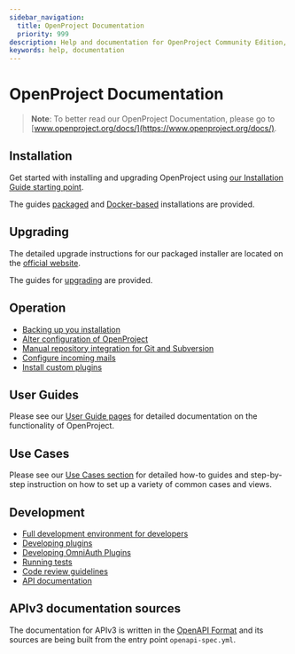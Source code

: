 ```yaml
---
sidebar_navigation:
  title: OpenProject Documentation
  priority: 999
description: Help and documentation for OpenProject Community Edition, Enterprise on-premises and Enterprise cloud.
keywords: help, documentation
--- 
```

# OpenProject Documentation

> **Note**: To better read our OpenProject Documentation, please go to [www.openproject.org/docs/](https://www.openproject.org/docs/).

## Installation

Get started with installing and upgrading OpenProject using [our Installation Guide starting point](./installation-and-operations/).

The guides [packaged](./installation-and-operations/installation/packaged) and [Docker-based](./installation-and-operations/installation/docker) installations are provided.

## Upgrading

The detailed upgrade instructions for our packaged installer are located on the [official website](https://www.openproject.org/download-and-installation/).

The guides for [upgrading](./installation-and-operations/operation/upgrading) are provided.

## Operation

* [Backing up you installation](./installation-and-operations/operation/backing-up)
* [Alter configuration of OpenProject](./installation-and-operations/configuration)
* [Manual repository integration for Git and Subversion](./installation-and-operations/configuration/repositories)
* [Configure incoming mails](./installation-and-operations/configuration/incoming-emails)
* [Install custom plugins](./installation-and-operations/configuration/plugins)

## User Guides

Please see our [User Guide pages](./user-guide/) for detailed documentation on the functionality of OpenProject.

## Use Cases

Please see our [Use Cases section](./use-cases/) for detailed how-to guides and step-by-step instruction on how to set up a variety of common cases and views.

## Development

* [Full development environment for developers](./development/development-environment)
* [Developing plugins](./development/create-openproject-plugin)
* [Developing OmniAuth Plugins](./development/create-omniauth-plugin)
* [Running tests](./development/running-tests)
* [Code review guidelines](./development/code-review-guidelines)
* [API documentation](./api)

## APIv3 documentation sources

The documentation for APIv3 is written in the [OpenAPI Format](https://www.openapis.org/) and its sources are being built from the entry point `openapi-spec.yml`.
